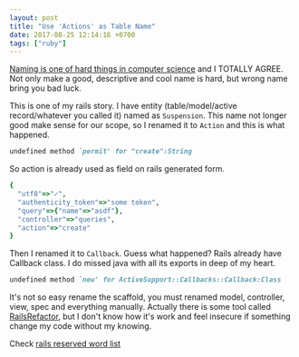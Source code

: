 ```yaml
---
layout: post
title: "Use 'Actions' as Table Name"
date: 2017-08-25 12:14:16 +0700
tags: ["ruby"]
---
```

[Naming is one of hard things in computer science](https://martinfowler.com/bliki/TwoHardThings.html) and I TOTALLY AGREE. Not only make a good, descriptive and cool name is hard, but wrong name bring you bad luck.

This is one of my rails story. I have entity (table/model/active record/whatever you called it) named as `Suspension`. This name not longer good make sense for our scope, so I renamed it to `Action` and this is what happened.

```ruby
undefined method `permit' for "create":String
```

So action is already used as field on rails generated form.
```ruby
{
  "utf8"=>"✓",
  "authenticity_token"=>"some token",
  "query"=>{"name"=>"asdf"},
  "controller"=>"queries",
  "action"=>"create"
}
```

Then I renamed it to `Callback`. Guess what happened? Rails already have Callback class. I do missed java with all its exports in deep of my heart.

```ruby
undefined method `new' for ActiveSupport::Callbacks::Callback:Class
```

It's not so easy rename the scaffold, you must renamed model, controller, view, spec and everything manually. Actually there is some tool called [RailsRefactor](https://github.com/jcrisp/rails_refactor), but I don't know how it's work and feel insecure if something change my code without my knowing.

Check [rails reserved word list](http://reservedwords.herokuapp.com/) 
